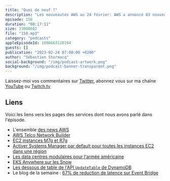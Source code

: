 ```yaml
---
title: "Quoi de neuf ?"
description: "Les nouveautés AWS au 24 février: AWS a annoncé 83 nouveautés ces derniers 15 jours. J'en ai retenu 7 pour partager avec vous. Dans ma revue biaisée de ces news, j'ai retenu un nouveau service pour les telco, des nouvelles instances EC2 basées sur Graviton3 — le silicon AWS Arm —, une nouvelle option pour gérer vos instances avec Systems Manager. Il y a aussi une nouvelle possibilité pour déployer vos pod kubernetes. Et puis nous parlerons d'améliorations apportées aux APIs de DynamoDB et de Eventbridge qui vous donnent un bénéfice immédiat, sans que vous n'ayez rien à changer de votre côté."
episode: 150
duration: "00:17:11"
size: 33008662
file: "150.mp3"
category: "podcasts"
appleEpisodeId: 1000663120194
guests: []
publication: "2023-02-24 07:00:00 +0200"
author: "Sébastien Stormacq"
social-background: "/img/podcast-artwork.png"
background: "/img/podcast-banner-transparent.png"
---
```


Laissez-moi vos commentaires sur [Twitter](https://twitter.com/sebsto), abonnez vous sur ma chaîne [YouTube](https://www.youtube.com/sebsto) ou [Twitch.tv](https://www.twitch.tv/sebAWS)

## Liens

Voici les liens vers les pages des services dont nous avons parlé dans l'épisode.

- L'ensemble [des news AWS](https://aws.amazon.com/about-aws/whats-new/2023/)
- [AWS Telco Network Builder](https://aws.amazon.com/blogs/aws/new-aws-telco-network-builder-deploy-and-manage-telco-networks/)
- [EC2 instances M7g et R7g](https://aws.amazon.com/blogs/aws/new-graviton3-based-general-purpose-m7g-and-memory-optimized-r7g-amazon-ec2-instances/)
- [Activer Systems Manager par default pour toutes les instances EC2 dans une région](https://aws.amazon.com/about-aws/whats-new/2023/02/enable-aws-systems-manager-default-all-ec2-instances-account/)
- [Les data centres modulaires pour l'armée américaine](https://aws.amazon.com/about-aws/whats-new/2023/02/aws-modular-data-center-mdc-us-department-defense-customers/)
- [EKS Anywhere sur les Snow](https://aws.amazon.com/about-aws/whats-new/2023/02/aws-modular-data-center-mdc-us-department-defense-customers/)
- [Les dessous de table de l'API `UpdateTable` de DynamoDB](https://aws.amazon.com/blogs/aws/behind-the-scenes-at-aws-dynamodb-updatetable-speedup/)
- Le blog de la semaine : [67% de reduction de latence sur Event Bridge](https://medium.com/postnl-engineering/improved-eventbridge-latency-opens-up-new-use-cases-at-postnl-910fdf6b5dde)